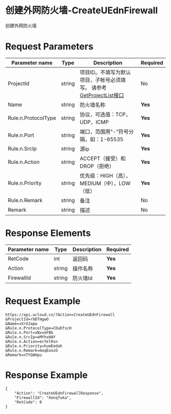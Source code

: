 # 创建外网防火墙-CreateUEdnFirewall

创建外网防火墙

# Request Parameters
|Parameter name|Type|Description|Required|
|---|---|---|---|
|ProjectId|string|项目ID。不填写为默认项目，子帐号必须填写。 请参考[GetProjectList接口](api/summary/get_project_list)|No|
|Name|string|防火墙名称|**Yes**|
|Rule.n.ProtocolType|string|协议，可选值：TCP，UDP，ICMP|**Yes**|
|Rule.n.Port|string|端口，范围用"-"符号分隔，如：1-65535|**Yes**|
|Rule.n.SrcIp|string|源ip|**Yes**|
|Rule.n.Action|string|ACCEPT（接受）和DROP（拒绝）|**Yes**|
|Rule.n.Priority|string|优先级：HIGH（高），MEDIUM（中），LOW（低）|**Yes**|
|Rule.n.Remark|string|备注|No|
|Remark|string|描述|No|

# Response Elements
|Parameter name|Type|Description|Required|
|---|---|---|---|
|RetCode|int|返回码|**Yes**|
|Action|string|操作名称|**Yes**|
|FirewallId|string|防火墙Id|**Yes**|

# Request Example
```
https://api.ucloud.cn/?Action=CreateUEdnFirewall
&ProjectId=rbDTmgwO
&Name=sXrUJapw
&Rule.n.ProtocolType=CDuDfscH
&Rule.n.Port=xNxveFBb
&Rule.n.SrcIp=eMYhxHAY
&Rule.n.Action=ecYelRsn
&Rule.n.Priority=humEedah
&Rule.n.Remark=moqEoozO
&Remark=nTYQAHpu
```

# Response Example
```
{
    "Action": "CreateUEdnFirewallResponse", 
    "FirewallId": "Xenqfuka", 
    "RetCode": 0
}
```

